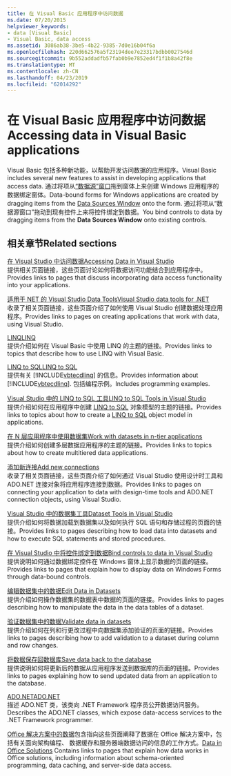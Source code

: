 ```yaml
---
title: 在 Visual Basic 应用程序中访问数据
ms.date: 07/20/2015
helpviewer_keywords:
- data [Visual Basic]
- Visual Basic, data access
ms.assetid: 3086ab38-3be5-4b22-9385-7d0e16b04f6a
ms.openlocfilehash: 220d662576a5f23194dee7e23317bdbb0027546d
ms.sourcegitcommit: 9b552addadfb57fab0b9e7852ed4f1f1b8a42f8e
ms.translationtype: MT
ms.contentlocale: zh-CN
ms.lasthandoff: 04/23/2019
ms.locfileid: "62014292"
---
```

# <a name="accessing-data-in-visual-basic-applications"></a><span data-ttu-id="f967c-102">在 Visual Basic 应用程序中访问数据</span><span class="sxs-lookup"><span data-stu-id="f967c-102">Accessing data in Visual Basic applications</span></span>
<span data-ttu-id="f967c-103">Visual Basic 包括多种新功能，以帮助开发访问数据的应用程序。</span><span class="sxs-lookup"><span data-stu-id="f967c-103">Visual Basic includes several new features to assist in developing applications that access data.</span></span> <span data-ttu-id="f967c-104">通过将项从[“数据源”窗口](/visualstudio/data-tools/add-new-data-sources)拖到窗体上来创建 Windows 应用程序的数据绑定窗体。</span><span class="sxs-lookup"><span data-stu-id="f967c-104">Data-bound forms for Windows applications are created by dragging items from the [Data Sources Window](/visualstudio/data-tools/add-new-data-sources) onto the form.</span></span> <span data-ttu-id="f967c-105">通过将项从“数据源窗口”拖动到现有控件上来将控件绑定到数据。</span><span class="sxs-lookup"><span data-stu-id="f967c-105">You bind controls to data by dragging items from the **Data Sources Window** onto existing controls.</span></span>  
  
## <a name="related-sections"></a><span data-ttu-id="f967c-106">相关章节</span><span class="sxs-lookup"><span data-stu-id="f967c-106">Related sections</span></span>  
 [<span data-ttu-id="f967c-107">在 Visual Studio 中访问数据</span><span class="sxs-lookup"><span data-stu-id="f967c-107">Accessing Data in Visual Studio</span></span>](/visualstudio/data-tools/)  
 <span data-ttu-id="f967c-108">提供相关页面链接，这些页面讨论如何将数据访问功能结合到应用程序中。</span><span class="sxs-lookup"><span data-stu-id="f967c-108">Provides links to pages that discuss incorporating data access functionality into your applications.</span></span>

 [<span data-ttu-id="f967c-109">适用于 NET 的 Visual Studio Data Tools</span><span class="sxs-lookup"><span data-stu-id="f967c-109">Visual Studio data tools for .NET</span></span>](/visualstudio/data-tools/visual-studio-data-tools-for-dotnet)  
 <span data-ttu-id="f967c-110">收录了相关页面链接，这些页面介绍了如何使用 Visual Studio 创建数据处理应用程序。</span><span class="sxs-lookup"><span data-stu-id="f967c-110">Provides links to pages on creating applications that work with data, using Visual Studio.</span></span>  
  
 [<span data-ttu-id="f967c-111">LINQ</span><span class="sxs-lookup"><span data-stu-id="f967c-111">LINQ</span></span>](../../visual-basic/programming-guide/language-features/linq/index.md)  
 <span data-ttu-id="f967c-112">提供介绍如何在 Visual Basic 中使用 LINQ 的主题的链接。</span><span class="sxs-lookup"><span data-stu-id="f967c-112">Provides links to topics that describe how to use LINQ with Visual Basic.</span></span>  
  
 [<span data-ttu-id="f967c-113">LINQ to SQL</span><span class="sxs-lookup"><span data-stu-id="f967c-113">LINQ to SQL</span></span>](../../framework/data/adonet/sql/linq/index.md)  
 <span data-ttu-id="f967c-114">提供有关 [!INCLUDE[vbtecdlinq](~/includes/vbtecdlinq-md.md)] 的信息。</span><span class="sxs-lookup"><span data-stu-id="f967c-114">Provides information about [!INCLUDE[vbtecdlinq](~/includes/vbtecdlinq-md.md)].</span></span> <span data-ttu-id="f967c-115">包括编程示例。</span><span class="sxs-lookup"><span data-stu-id="f967c-115">Includes programming examples.</span></span>  
  
 [<span data-ttu-id="f967c-116">Visual Studio 中的 LINQ to SQL 工具</span><span class="sxs-lookup"><span data-stu-id="f967c-116">LINQ to SQL Tools in Visual Studio</span></span>](/visualstudio/data-tools/linq-to-sql-tools-in-visual-studio2)  
 <span data-ttu-id="f967c-117">提供介绍如何在应用程序中创建 [LINQ to SQL](../../framework/data/adonet/sql/linq/index.md) 对象模型的主题的链接。</span><span class="sxs-lookup"><span data-stu-id="f967c-117">Provides links to topics about how to create a [LINQ to SQL](../../framework/data/adonet/sql/linq/index.md) object model in applications.</span></span>  
  
 [<span data-ttu-id="f967c-118">在 N 层应用程序中使用数据集</span><span class="sxs-lookup"><span data-stu-id="f967c-118">Work with datasets in n-tier applications</span></span>](/visualstudio/data-tools/work-with-datasets-in-n-tier-applications)  
 <span data-ttu-id="f967c-119">提供介绍如何创建多层数据应用程序的主题的链接。</span><span class="sxs-lookup"><span data-stu-id="f967c-119">Provides links to topics about how to create multitiered data applications.</span></span>  
     
 [<span data-ttu-id="f967c-120">添加新连接</span><span class="sxs-lookup"><span data-stu-id="f967c-120">Add new connections</span></span>](/visualstudio/data-tools/add-new-connections)  
 <span data-ttu-id="f967c-121">收录了相关页面链接，这些页面介绍了如何通过 Visual Studio 使用设计时工具和 ADO.NET 连接对象将应用程序连接到数据。</span><span class="sxs-lookup"><span data-stu-id="f967c-121">Provides links to pages on connecting your application to data with design-time tools and ADO.NET connection objects, using Visual Studio.</span></span>  

 [<span data-ttu-id="f967c-122">Visual Studio 中的数据集工具</span><span class="sxs-lookup"><span data-stu-id="f967c-122">Dataset Tools in Visual Studio</span></span>](/visualstudio/data-tools/dataset-tools-in-visual-studio)  
 <span data-ttu-id="f967c-123">提供介绍如何将数据加载到数据集以及如何执行 SQL 语句和存储过程的页面的链接。</span><span class="sxs-lookup"><span data-stu-id="f967c-123">Provides links to pages describing how to load data into datasets and how to execute SQL statements and stored procedures.</span></span>  
  
 [<span data-ttu-id="f967c-124">在 Visual Studio 中将控件绑定到数据</span><span class="sxs-lookup"><span data-stu-id="f967c-124">Bind controls to data in Visual Studio</span></span>](/visualstudio/data-tools/bind-controls-to-data-in-visual-studio)  
 <span data-ttu-id="f967c-125">提供说明如何通过数据绑定控件在 Windows 窗体上显示数据的页面的链接。</span><span class="sxs-lookup"><span data-stu-id="f967c-125">Provides links to pages that explain how to display data on Windows Forms through data-bound controls.</span></span>  
  
 [<span data-ttu-id="f967c-126">编辑数据集中的数据</span><span class="sxs-lookup"><span data-stu-id="f967c-126">Edit Data in Datasets</span></span>](/visualstudio/data-tools/edit-data-in-datasets)  
 <span data-ttu-id="f967c-127">提供介绍如何操作数据集的数据表中数据的页面的链接。</span><span class="sxs-lookup"><span data-stu-id="f967c-127">Provides links to pages describing how to manipulate the data in the data tables of a dataset.</span></span>  
  
 [<span data-ttu-id="f967c-128">验证数据集中的数据</span><span class="sxs-lookup"><span data-stu-id="f967c-128">Validate data in datasets</span></span>](/visualstudio/data-tools/validate-data-in-datasets)  
 <span data-ttu-id="f967c-129">提供介绍如何在列和行更改过程中向数据集添加验证的页面的链接。</span><span class="sxs-lookup"><span data-stu-id="f967c-129">Provides links to pages describing how to add validation to a dataset during column and row changes.</span></span>  
  
 [<span data-ttu-id="f967c-130">将数据保存回数据库</span><span class="sxs-lookup"><span data-stu-id="f967c-130">Save data back to the database</span></span>](/visualstudio/data-tools/save-data-back-to-the-database)  
 <span data-ttu-id="f967c-131">提供说明如何将更新后的数据从应用程序发送到数据库的页面的链接。</span><span class="sxs-lookup"><span data-stu-id="f967c-131">Provides links to pages explaining how to send updated data from an application to the database.</span></span>  
  
 [<span data-ttu-id="f967c-132">ADO.NET</span><span class="sxs-lookup"><span data-stu-id="f967c-132">ADO.NET</span></span>](../../framework/data/adonet/index.md)  
 <span data-ttu-id="f967c-133">描述 ADO.NET 类，该类向 .NET Framework 程序员公开数据访问服务。</span><span class="sxs-lookup"><span data-stu-id="f967c-133">Describes the ADO.NET classes, which expose data-access services to the .NET Framework programmer.</span></span>

 <span data-ttu-id="f967c-134">[Office 解决方案中的数据](/visualstudio/vsto/data-in-office-solutions)包含指向这些页面阐释了数据在 Office 解决方案中，包括有关面向架构编程、 数据缓存和服务器端数据访问的信息的工作方式。</span><span class="sxs-lookup"><span data-stu-id="f967c-134">[Data in Office Solutions](/visualstudio/vsto/data-in-office-solutions) Contains links to pages that explain how data works in Office solutions, including information about schema-oriented programming, data caching, and server-side data access.</span></span>
